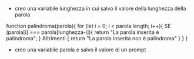 <!-- Chiedere all’utente di inserire una parola -->

- creo una variabile lunghezza in cui salvo il valore della lunghezza della parola

<!-- Creare una funzione per capire se la parola inserita è palindroma -->

function palindroma(parola){
    for (let i = 0; i < parola.length; i++){
        SE (parola[i] === parola[lunghezza-i]){
            return "La parola inserita è palindroma";
        } Altrimenti {
            return "La parola inserita non è palindroma"
        }
    }
}

- creo una variabile parola e salvo il valore di un prompt